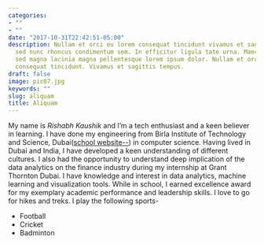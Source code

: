 ```yaml
---
categories:
- ""
- ""
date: "2017-10-31T22:42:51-05:00"
description: Nullam et orci eu lorem consequat tincidunt vivamus et sagittis magna
  sed nunc rhoncus condimentum sem. In efficitur ligula tate urna. Maecenas massa
  sed magna lacinia magna pellentesque lorem ipsum dolor. Nullam et orci eu lorem
  consequat tincidunt. Vivamus et sagittis tempus.
draft: false
image: pic07.jpg
keywords: ""
slug: aliquam
title: Aliquam
---
```


My name is *Rishabh Kaushik* and I’m a tech enthusiast and a keen believer in learning. I have done my engineering from Birla Institute of Technology and Science, Dubai([school website--](https://www.bits-pilani.ac.in/Dubai/)) in computer science. Having lived in Dubai and India, I have developed a keen understanding of different cultures. 
I also had the opportunity to understand deep implication of the data analytics on the finance industry during my internship at Grant Thornton Dubai. 
I have knowledge and interest in data analytics, machine learning and visualization tools.
While in school, I earned excellence award for my exemplary academic performance and leadership skills.
I love to go for hikes and treks.
I play the following sports- 
- Football
- Cricket
- Badminton

